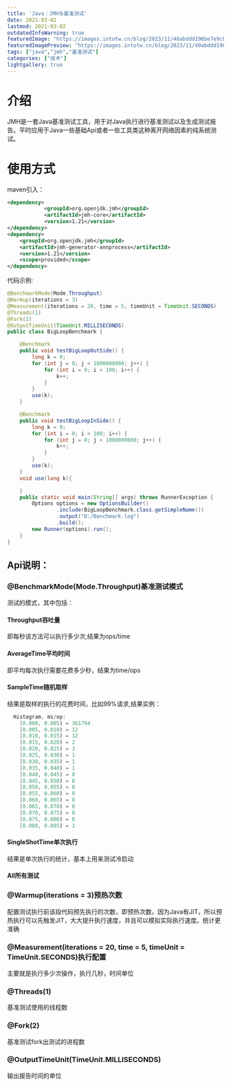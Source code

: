 ```yaml
---
title: 'Java：JMH与基准测试'
date: 2021-03-02
lastmod: 2021-03-02
outdatedInfoWarning: true
featuredImage: "https://images.intotw.cn/blog/2023/11/40abddd196be7e9cb79b83534d4983a4.webp"
featuredImagePreview: "https://images.intotw.cn/blog/2023/11/40abddd196be7e9cb79b83534d4983a4.webp"
tags: ["java","jmh","基准测试"]
categories: ["技术"]
lightgallery: true
---
```


# 介绍
JMH是一套Java基准测试工具，用于对Java执行进行基准测试以及生成测试报告。平时应用于Java一些基础Api或者一些工具类这种离开网络因素的纯系统测试。

# 使用方式
maven引入：
```xml
<dependency>
            <groupId>org.openjdk.jmh</groupId>
            <artifactId>jmh-core</artifactId>
            <version>1.21</version>
</dependency>
<dependency>
    <groupId>org.openjdk.jmh</groupId>
    <artifactId>jmh-generator-annprocess</artifactId>
    <version>1.21</version>
    <scope>provided</scope>
</dependency>
```
代码示例:
```java
@BenchmarkMode(Mode.Throughput)
@Warmup(iterations = 3)
@Measurement(iterations = 20, time = 5, timeUnit = TimeUnit.SECONDS)
@Threads(1)
@Fork(2)
@OutputTimeUnit(TimeUnit.MILLISECONDS)
public class BigLoopBenchmark {

    @Benchmark
    public void testBigLoopOutSide() {
        long k = 0;
        for (int j = 0; j < 1000000000; j++) {
            for (int i = 0; i < 100; i++) {
                k++;
            }
        }
        use(k);
    }

    @Benchmark
    public void testBigLoopInSide() {
        long k = 0;
        for (int i = 0; i < 100; i++) {
            for (int j = 0; j < 1000000000; j++) {
                k++;
            }
        }
        use(k);
    }
    void use(long k){

    }
    public static void main(String[] args) throws RunnerException {
        Options options = new OptionsBuilder()
                .include(BigLoopBenchmark.class.getSimpleName())
                .output("D:/Benchmark.log")
                .build();
        new Runner(options).run();
    }
}
```

## Api说明：
### @BenchmarkMode(Mode.Throughput)基准测试模式
测试的模式，其中包括：
#### Throughput吞吐量
即每秒该方法可以执行多少次,结果为ops/time
#### AverageTime平均时间
即平均每次执行需要花费多少秒，结果为time/ops
#### SampleTime随机取样
结果是取样的执行的花费时间，比如99%请求,结果实例：
```java
  Histogram, ms/op:
    [0.000, 0.005) = 361794 
    [0.005, 0.010) = 12 
    [0.010, 0.015) = 12 
    [0.015, 0.020) = 2 
    [0.020, 0.025) = 3 
    [0.025, 0.030) = 1 
    [0.030, 0.035) = 1 
    [0.035, 0.040) = 1 
    [0.040, 0.045) = 0 
    [0.045, 0.050) = 0 
    [0.050, 0.055) = 0 
    [0.055, 0.060) = 0 
    [0.060, 0.065) = 0 
    [0.065, 0.070) = 0 
    [0.070, 0.075) = 0 
    [0.075, 0.080) = 0 
    [0.080, 0.085) = 1 
```
#### SingleShotTime单次执行
结果是单次执行的统计，基本上用来测试冷启动

#### All所有测试

### @Warmup(iterations = 3)预热次数
配置测试执行前该段代码预先执行的次数，即预热次数，因为Java有JIT，所以预热执行可以先触发JIT，大大提升执行速度，并且可以模拟实际执行速度。统计更准确
### @Measurement(iterations = 20, time = 5, timeUnit = TimeUnit.SECONDS)执行配置
主要就是执行多少次操作，执行几秒，时间单位
### @Threads(1)
基准测试使用的线程数
### @Fork(2)
基准测试fork出测试的进程数
### @OutputTimeUnit(TimeUnit.MILLISECONDS)
输出报告时间的单位
